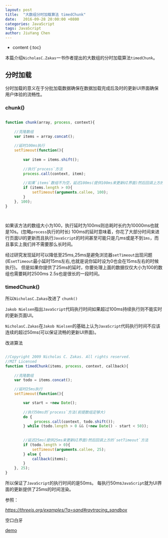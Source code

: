 ```yaml
---
layout: post
title:  "大数组分时加载算法 timedChunk"
date:   2016-09-28 20:00:00 +0800
categories: JavaScript
tags: JavaScript
author: JiuYang Chen
---
```


* content
{:toc}


本篇介绍`NicholasC.Zakas`一书作者提出的大数组的分时加载算法`timedChunk`。





## 分时加载

分时加载的意义在于分批加载数据确保在数据加载完成后及时的更新UI界面确保用户体验的流畅性。

### chunk()


```js

function chunk(array, process, context){
    
    //克隆数组
    var items = array.concat();   
    
    //延时100ms执行
    setTimeout(function(){
        
        var item = items.shift();
        
        //执行`process`方法
        process.call(context, item);
  
        //如果`items`数组不为空，延迟100ms(提供100ms来更新UI界面)然后回调上方的`setTimeout`函数
        if (items.length > 0){
            setTimeout(arguments.callee, 100);
        }
    }, 100);
}




```

如果该方法的数组大小为100，执行延时为100ms则总耗时长约为10000ms也就是10s。(忽略`process`执行的时长)
100ms的延时意味着，你花了大部分时间来进行页面UI的更新而且执行`JavaScript`的时间甚至可能只是几ms或是不到`1ms`，而且事实上我们并不需要那么长时间。

经过研究发现延时可以降低至25ms,25ms是避免浏览器`setTimeout`出现问题(IE`setTimeout`最小延时15ms左右,也就是说你延时设为0也会在15ms左右的时候执行)。
但是如果你提供了25ms的延时，你要处理上面的数据仅仅大小为100的数组也需要耗时2500ms 2.5s也是很长的一段时间。


### timedChunk()

所以`NicholasC.Zakas`改进了 `chunk()`

`Jakob Nielsen`指出`JavaScript`代码执行时间如果超过100ms持续执行则不能实时的更新页面UI。


`NicholasC.Zakas`在`Jakob Nielsen`的基础上认为`JavaScript`代码执行时间不应该连续的超过50ms(可以保证流畅的更新UI界面)。


改进算法

```js

//Copyright 2009 Nicholas C. Zakas. All rights reserved.
//MIT Licensed
function timedChunk(items, process, context, callback){
    
    //克隆数组
    var todo = items.concat(); 

    //延时25ms执行
    setTimeout(function(){

        var start = +new Date();
        
        //执行50ms的`process`方法(前提数组足够大)
        do {
             process.call(context, todo.shift());
        } while (todo.length > 0 && (+new Date() - start < 50));
        
        
        //延迟25ms(提供25ms来更新UI界面)然后回调上方的`setTimeout`方法
        if (todo.length > 0){
            setTimeout(arguments.callee, 25);
        } else {
            callback(items);
        }
    }, 25);
}

```

所以保证了`JavaScript`的执行时间的是50ms。
每执行50ms`JavaScript`就为UI界面的更新提供了25ms的时间渲染。


参照：

*https://threejs.org/examples/?q=sand#raytracing_sandbox*

空口白牙

[demo]()






